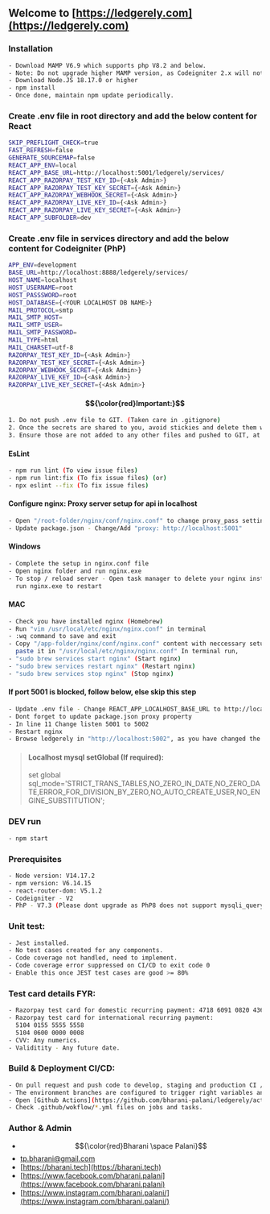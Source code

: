 ## Welcome to [https://ledgerely.com](https://ledgerely.com)

### Installation

```sh
- Download MAMP V6.9 which supports php V8.2 and below.
- Note: Do not upgrade higher MAMP version, as Codeigniter 2.x will not support some deprecated functions.
- Download Node.JS 18.17.0 or higher
- npm install
- Once done, maintain npm update periodically.
```

### Create .env file in root directory and add the below content for React

```sh
SKIP_PREFLIGHT_CHECK=true
FAST_REFRESH=false
GENERATE_SOURCEMAP=false
REACT_APP_ENV=local
REACT_APP_BASE_URL=http://localhost:5001/ledgerely/services/
REACT_APP_RAZORPAY_TEST_KEY_ID={<Ask Admin>}
REACT_APP_RAZORPAY_TEST_KEY_SECRET={<Ask Admin>}
REACT_APP_RAZORPAY_WEBHOOK_SECRET={<Ask Admin>}
REACT_APP_RAZORPAY_LIVE_KEY_ID={<Ask Admin>}
REACT_APP_RAZORPAY_LIVE_KEY_SECRET={<Ask Admin>}
REACT_APP_SUBFOLDER=dev
```

### Create .env file in services directory and add the below content for Codeigniter (PhP)

```sh
APP_ENV=development
BASE_URL=http://localhost:8888/ledgerely/services/
HOST_NAME=localhost
HOST_USERNAME=root
HOST_PASSSWORD=root
HOST_DATABASE={<YOUR LOCALHOST DB NAME>}
MAIL_PROTOCOL=smtp
MAIL_SMTP_HOST=
MAIL_SMTP_USER=
MAIL_SMTP_PASSWORD=
MAIL_TYPE=html
MAIL_CHARSET=utf-8
RAZORPAY_TEST_KEY_ID={<Ask Admin>}
RAZORPAY_TEST_KEY_SECRET={<Ask Admin>}
RAZORPAY_WEBHOOK_SECRET={<Ask Admin>}
RAZORPAY_LIVE_KEY_ID={<Ask Admin>}
RAZORPAY_LIVE_KEY_SECRET={<Ask Admin>}
```

#### $${\color{red}Important:}$$

```sh
1. Do not push .env file to GIT. (Taken care in .gitignore)
2. Once the secrets are shared to you, avoid stickies and delete them when they are setup.
3. Ensure those are not added to any other files and pushed to GIT, at any cause.
```

#### EsLint

```sh
- npm run lint (To view issue files)
- npm run lint:fix (To fix issue files) (or)
- npx eslint --fix (To fix issue files)
```

#### Configure nginx: Proxy server setup for api in localhost

```sh
- Open "/root-folder/nginx/conf/nginx.conf" to change proxy_pass settings in line
- Update package.json - Change/Add "proxy: http://localhost:5001"
```

#### Windows

```sh
- Complete the setup in nginx.conf file
- Open nginx folder and run nginx.exe
- To stop / reload server - Open task manager to delete your nginx instance and
  run nginx.exe to restart
```

#### MAC

```sh
- Check you have installed nginx (Homebrew)
- Run "vim /usr/local/etc/nginx/nginx.conf" in terminal
- :wq command to save and exit
- Copy "/app-folder/nginx/conf/nginx.conf" content with neccessary setup and
  paste it in "/usr/local/etc/nginx/nginx.conf" In terminal run,
- "sudo brew services start nginx" (Start nginx)
- "sudo brew services restart nginx" (Restart nginx)
- "sudo brew services stop nginx" (Stop nginx)
```

#### If port 5001 is blocked, follow below, else skip this step

```sh
- Update .env file - Change REACT_APP_LOCALHOST_BASE_URL to http://localhost:5002/ledgerely/services
- Dont forget to update package.json proxy property
- In line 11 Change listen 5001 to 5002
- Restart nginx
- Browse ledgerely in "http://localhost:5002", as you have changed the port settings to "5002"
```

> #### Localhost mysql setGlobal (If required):
>
> set global
> sql_mode='STRICT_TRANS_TABLES,NO_ZERO_IN_DATE,NO_ZERO_DATE,ERROR_FOR_DIVISION_BY_ZERO,NO_AUTO_CREATE_USER,NO_ENGINE_SUBSTITUTION';

### DEV run

```sh
- npm start
```

### Prerequisites

```sh
- Node version: V14.17.2
- npm version: V6.14.15
- react-router-dom: V5.1.2
- Codeigniter - V2
- PhP - V7.3 (Please dont upgrade as PhP8 does not support mysqli_query)
```

### Unit test:

```sh
- Jest installed.
- No test cases created for any components.
- Code coverage not handled, need to implement.
- Code coverage error suppressed on CI/CD to exit code 0
- Enable this once JEST test cases are good >= 80%
```

### Test card details FYR:

```sh
- Razorpay test card for domestic recurring payment: 4718 6091 0820 4366
- Razorpay test card for international recurring payment:
  5104 0155 5555 5558
  5104 0600 0000 0008
- CVV: Any numerics.
- Validitity - Any future date.
```

### Build & Deployment CI/CD:

```sh
- On pull request and push code to develop, staging and production CI / CD automation is implemented.
- The environment branches are configured to trigger right variables and secrets to respective branch.
- Open [Github Actions](https://github.com/bharani-palani/ledgerely/actions) to check on deployment status and progress.
- Check .github/wokflow/*.yml files on jobs and tasks.
```

### Author & Admin

- $${\color{red}Bharani \space Palani}$$
- [tp.bharani@gmail.com ](mailto:tp.bharani@gmail.com)
- [https://bharani.tech](https://bharani.tech)
- [https://www.facebook.com/bharani.palani](https://www.facebook.com/bharani.palani)
- [https://www.instagram.com/bharani.palani/](https://www.instagram.com/bharani.palani/)
